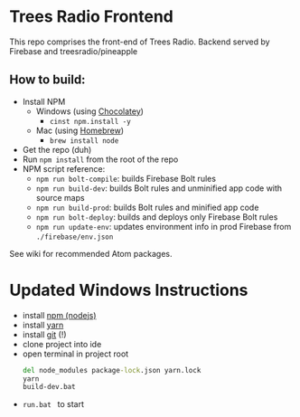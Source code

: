# Trees Radio Frontend

This repo comprises the front-end of Trees Radio. Backend served by Firebase and treesradio/pineapple


## How to build:
* Install NPM
  - Windows (using [Chocolatey](https://chocolatey.org/))
    + `cinst npm.install -y`
  - Mac (using [Homebrew](http://brew.sh/))
    + `brew install node`
* Get the repo (duh)
* Run `npm install` from the root of the repo
* NPM script reference:
  - `npm run bolt-compile`: builds Firebase Bolt rules
  - `npm run build-dev`: builds Bolt rules and unminified app code with source maps
  - `npm run build-prod`: builds Bolt rules and minified app code
  - `npm run bolt-deploy`: builds and deploys only Firebase Bolt rules
  - `npm run update-env`: updates environment info in prod Firebase from `./firebase/env.json`

See wiki for recommended Atom packages.

# Updated Windows Instructions

- install [npm (nodejs)](https://nodejs.org/en/)
- install [yarn](https://yarnpkg.com)
- install [git](https://git-scm.com/downloads) (!)
- clone project into ide
- open terminal in project root
    ```cmd
    del node_modules package-lock.json yarn.lock
    yarn
    build-dev.bat
    ```
 - ```run.bat ``` to start


